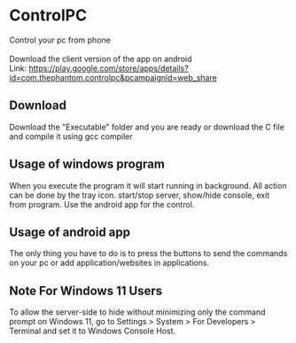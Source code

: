 # ControlPC
Control your pc from phone<br><br>
Download the client version of the app on android <br>
Link: https://play.google.com/store/apps/details?id=com.thephantom.controlpc&pcampaignid=web_share

## Download
Download the "Executable" folder and you are ready or download the C file and compile it using gcc compiler

## Usage of windows program
When you execute the program it will start running in background. All action can be done by the tray icon.
start/stop server, show/hide console, exit from program. Use the android app for the control.

## Usage of android app
The only thing you have to do is to press the buttons to send the commands on your pc or add application/websites in applications.

## Note For Windows 11 Users
To allow the server-side to hide without minimizing only the command prompt on Windows 11, go to Settings > System > For Developers > Terminal and set it to Windows Console Host.
